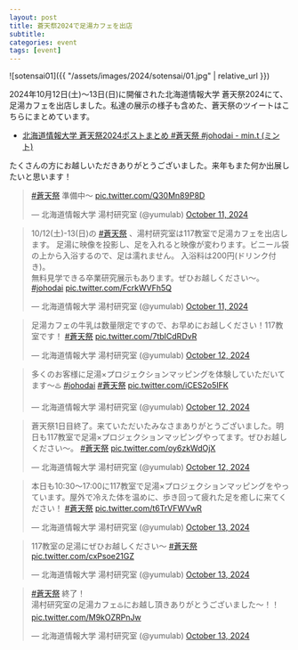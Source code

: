 ```yaml
---
layout: post
title: 蒼天祭2024で足湯カフェを出店
subtitle: 
categories: event
tags: [event]
---
```

![sotensai01]({{ "/assets/images/2024/sotensai/01.jpg" | relative_url }})

2024年10月12日(土)〜13日(日)に開催された北海道情報大学 蒼天祭2024にて、足湯カフェを出店しました。私達の展示の様子も含めた、蒼天祭のツイートはこちらにまとめています。

- [北海道情報大学 蒼天祭2024ポストまとめ #蒼天祭 #johodai - min.t (ミント)](https://min.togetter.com/GWvMVeP)

たくさんの方にお越しいただきありがとうございました。来年もまた何か出展したいと思います！

<blockquote class="twitter-tweet"><p lang="ja" dir="ltr"><a href="https://twitter.com/hashtag/%E8%92%BC%E5%A4%A9%E7%A5%AD?src=hash&amp;ref_src=twsrc%5Etfw">#蒼天祭</a> 準備中〜 <a href="https://t.co/Q30Mn89P8D">pic.twitter.com/Q30Mn89P8D</a></p>&mdash; 北海道情報大学 湯村研究室 (@yumulab) <a href="https://twitter.com/yumulab/status/1844549622494265831?ref_src=twsrc%5Etfw">October 11, 2024</a></blockquote> <script async src="https://platform.twitter.com/widgets.js" charset="utf-8"></script>

<blockquote class="twitter-tweet"><p lang="ja" dir="ltr">10/12(土)-13(日)の <a href="https://twitter.com/hashtag/%E8%92%BC%E5%A4%A9%E7%A5%AD?src=hash&amp;ref_src=twsrc%5Etfw">#蒼天祭</a> 、湯村研究室は117教室で足湯カフェを出店します。 足湯に映像を投影し、足を入れると映像が変わります。ビニール袋の上から入浴するので、足は濡れません。 入浴料は200円(ドリンク付き)。<br>無料見学できる卒業研究展示もあります。ぜひお越しください〜。 <a href="https://twitter.com/hashtag/johodai?src=hash&amp;ref_src=twsrc%5Etfw">#johodai</a> <a href="https://t.co/FcrkWVFh5Q">pic.twitter.com/FcrkWVFh5Q</a></p>&mdash; 北海道情報大学 湯村研究室 (@yumulab) <a href="https://twitter.com/yumulab/status/1844671333168558427?ref_src=twsrc%5Etfw">October 11, 2024</a></blockquote> <script async src="https://platform.twitter.com/widgets.js" charset="utf-8"></script>

<blockquote class="twitter-tweet"><p lang="ja" dir="ltr">足湯カフェの牛乳は数量限定ですので、お早めにお越しください！117教室です！ <a href="https://twitter.com/hashtag/%E8%92%BC%E5%A4%A9%E7%A5%AD?src=hash&amp;ref_src=twsrc%5Etfw">#蒼天祭</a> <a href="https://t.co/7tbICdRDvR">pic.twitter.com/7tbICdRDvR</a></p>&mdash; 北海道情報大学 湯村研究室 (@yumulab) <a href="https://twitter.com/yumulab/status/1844949672349024629?ref_src=twsrc%5Etfw">October 12, 2024</a></blockquote> <script async src="https://platform.twitter.com/widgets.js" charset="utf-8"></script>

<blockquote class="twitter-tweet"><p lang="ja" dir="ltr">多くのお客様に足湯×プロジェクションマッピングを体験していただいてます〜♨️ <a href="https://twitter.com/hashtag/johodai?src=hash&amp;ref_src=twsrc%5Etfw">#johodai</a> <a href="https://twitter.com/hashtag/%E8%92%BC%E5%A4%A9%E7%A5%AD?src=hash&amp;ref_src=twsrc%5Etfw">#蒼天祭</a> <a href="https://t.co/iCES2o5IFK">pic.twitter.com/iCES2o5IFK</a></p>&mdash; 北海道情報大学 湯村研究室 (@yumulab) <a href="https://twitter.com/yumulab/status/1844968366869709259?ref_src=twsrc%5Etfw">October 12, 2024</a></blockquote> <script async src="https://platform.twitter.com/widgets.js" charset="utf-8"></script>

<blockquote class="twitter-tweet"><p lang="ja" dir="ltr">蒼天祭1日目終了。来ていただいたみなさまありがとうございました。明日も117教室で足湯×プロジェクションマッピングやってます。ぜひお越しください〜。 <a href="https://twitter.com/hashtag/%E8%92%BC%E5%A4%A9%E7%A5%AD?src=hash&amp;ref_src=twsrc%5Etfw">#蒼天祭</a> <a href="https://t.co/oy6zkWdOjX">pic.twitter.com/oy6zkWdOjX</a></p>&mdash; 北海道情報大学 湯村研究室 (@yumulab) <a href="https://twitter.com/yumulab/status/1845022043655504054?ref_src=twsrc%5Etfw">October 12, 2024</a></blockquote> <script async src="https://platform.twitter.com/widgets.js" charset="utf-8"></script>

<blockquote class="twitter-tweet"><p lang="ja" dir="ltr">本日も10:30〜17:00に117教室で足湯×プロジェクションマッピングをやっています。屋外で冷えた体を温めに、歩き回って疲れた足を癒しに来てください！ <a href="https://twitter.com/hashtag/%E8%92%BC%E5%A4%A9%E7%A5%AD?src=hash&amp;ref_src=twsrc%5Etfw">#蒼天祭</a> <a href="https://t.co/t6TrVFWVwR">pic.twitter.com/t6TrVFWVwR</a></p>&mdash; 北海道情報大学 湯村研究室 (@yumulab) <a href="https://twitter.com/yumulab/status/1845265985412137422?ref_src=twsrc%5Etfw">October 13, 2024</a></blockquote> <script async src="https://platform.twitter.com/widgets.js" charset="utf-8"></script>

<blockquote class="twitter-tweet"><p lang="ja" dir="ltr">117教室の足湯にぜひお越しください〜 <a href="https://twitter.com/hashtag/%E8%92%BC%E5%A4%A9%E7%A5%AD?src=hash&amp;ref_src=twsrc%5Etfw">#蒼天祭</a> <a href="https://t.co/cxPsoe21GZ">pic.twitter.com/cxPsoe21GZ</a></p>&mdash; 北海道情報大学 湯村研究室 (@yumulab) <a href="https://twitter.com/yumulab/status/1845287012800266751?ref_src=twsrc%5Etfw">October 13, 2024</a></blockquote> <script async src="https://platform.twitter.com/widgets.js" charset="utf-8"></script>

<blockquote class="twitter-tweet"><p lang="ja" dir="ltr"><a href="https://twitter.com/hashtag/%E8%92%BC%E5%A4%A9%E7%A5%AD?src=hash&amp;ref_src=twsrc%5Etfw">#蒼天祭</a> 終了！<br>湯村研究室の足湯カフェ♨️にお越し頂きありがとうございました〜！！ <a href="https://t.co/M9kOZRPnJw">pic.twitter.com/M9kOZRPnJw</a></p>&mdash; 北海道情報大学 湯村研究室 (@yumulab) <a href="https://twitter.com/yumulab/status/1845406366254420038?ref_src=twsrc%5Etfw">October 13, 2024</a></blockquote> <script async src="https://platform.twitter.com/widgets.js" charset="utf-8"></script>
